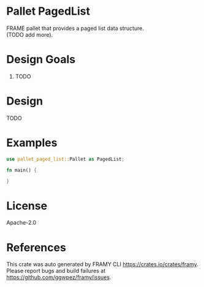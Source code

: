 # Pallet PagedList

FRAME pallet that provides a paged list data structure.  
(TODO add more).

# Design Goals

1. TODO

# Design

TODO

# Examples

```rust
use pallet_paged_list::Pallet as PagedList;

fn main() {

}
```

# License

Apache-2.0

# References
This crate was auto generated by FRAMY CLI <https://crates.io/crates/framy>.  
Please report bugs and build failures at <https://github.com/ggwpez/framy/issues>.
